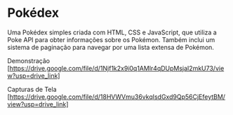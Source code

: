 # Pokédex
Uma Pokédex simples criada com HTML, CSS e JavaScript, que utiliza a Poke API para obter informações sobre os Pokémon. Também inclui um sistema de paginação para navegar por uma lista extensa de Pokémon.

Demonstração
[https://drive.google.com/file/d/1Njf1k2x9i0q1AMlr4qDUpMsjaI2mkU73/view?usp=drive_link]

Capturas de Tela
[https://drive.google.com/file/d/18HVWVmu36vkqIsdGxd9Qp56CjEfeytBM/view?usp=drive_link]
